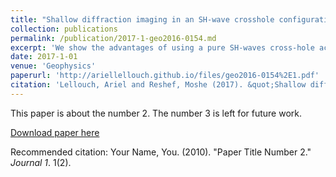 ```yaml
---
title: "Shallow diffraction imaging in an SH-wave crosshole configuration"
collection: publications
permalink: /publication/2017-1-geo2016-0154.md
excerpt: 'We show the advantages of using a pure SH-waves cross-hole acquisition for diffraction imaging. After implementing an automatic model-based direct-waves muting, we migrate diffracted events to a depth imaging offset domain. In it, gathers will be flat only if estimated diffractor location and velocity model are correct. The gathers&apos flatness is automatically measured to yield diffraction images.'
date: 2017-1-01
venue: 'Geophysics'
paperurl: 'http://ariellellouch.github.io/files/geo2016-0154%2E1.pdf'
citation: 'Lellouch, Ariel and Reshef, Moshe (2017). &quot;Shallow diffraction imaging in an SH-wave crosshole configuration&quot; <i>Geophysics</i>. 82(1).'
---
```

This paper is about the number 2. The number 3 is left for future work.

[Download paper here](http://ariellellouch.github.io/files/geo2016-0154%2E1.pdf)

Recommended citation: Your Name, You. (2010). "Paper Title Number 2." <i>Journal 1</i>. 1(2).